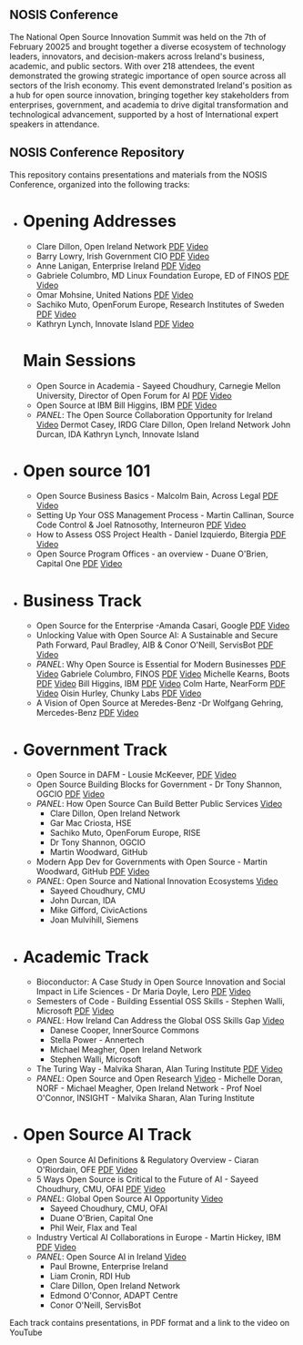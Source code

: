 ## NOSIS Conference 

The National Open Source Innovation Summit was held on the 7th of February 20025 and brought together a diverse ecosystem of technology leaders, innovators, and decision-makers across Ireland's business, academic, and public sectors. With over 218 attendees, the event demonstrated the growing strategic importance of open source across all sectors of the Irish economy.
This event demonstrated Ireland's position as a hub for open source innovation, bringing together key stakeholders from enterprises, government, and academia to drive digital transformation and technological advancement, supported by a host of International expert speakers in attendance.

## NOSIS Conference Repository
This repository contains presentations and materials from the NOSIS Conference, organized into the following tracks:


- # Opening Addresses
    - Clare Dillon, Open Ireland Network [PDF](<NOSIS-Conference/opening-addresses/Clares NOSIS Intro 2025.pptx.pdf>) [Video](link_to_video)
    - Barry Lowry, Irish Government CIO [PDF](<NOSIS-Conference/opening-addresses/Barry Lowry - Open Source Feb 25 Barry Lowry.pptx.pdf>) [Video](link_to_video)
    - Anne Lanigan, Enterprise Ireland [PDF]() [Video](link_to_video)
    - Gabriele Columbro, MD Linux Foundation Europe, ED of FINOS [PDF](<NOSIS-Conference/opening-addresses/Gabriele Columbro - 20250206 - Ireland National Open Innovation Summit.pptx.pdf>) [Video](link_to_video)
    - Omar Mohsine, United Nations [PDF](<NOSIS-Conference/opening-addresses/Omar Mohsine - Ireland OS Summit.pptx.pdf>) [Video](link_to_video)
    - Sachiko Muto, OpenForum Europe, Research Institutes of Sweden [PDF](<NOSIS-Conference/opening-addresses/Sachiko Muto.pptx.pdf>) [Video](link_to_video)
    - Kathryn Lynch, Innovate Island [PDF](<lNOSIS-Conference/opening-addresses/Kathryn Lynch - Open Source Summit February 2025 - More than a one night stand - Kathryn Lynch.pptx.pdf>) [Video](link_to_video)
    # Main Sessions
    - Open Source in Academia - Sayeed Choudhury, Carnegie Mellon University, Director of Open Forum for AI [PDF](<NOSIS-Conference/main-sessions/academia/Sayeed - Open Source in Academia -- NOSIS 2025.pptx.pdf>) [Video](link_to_video)
    - Open Source at IBM Bill Higgins, IBM [PDF](<NOSIS-Conference/main-sessions/ibm/Bill Higgins - OpenSource at IBM - Bill Higgins.pptx.pdf>) [Video](link_to_video)
    - _PANEL_: The Open Source Collaboration Opportunity for Ireland [Video](link_to_video)
        Dermot Casey, IRDG
        Clare Dillon, Open Ireland Network
        John Durcan, IDA
        Kathryn Lynch, Innovate Island
- # Open source 101
    - Open Source Business Basics - Malcolm Bain, Across Legal [PDF](<NOSIS-Conference/main-sessions/oss-101/Malcolm Bain Open source 101 Business Basics.pdf>) [Video](link_to_video)
    - Setting Up Your OSS Management Process - Martin Callinan, Source Code Control & Joel Ratnosothy, Interneuron  [PDF](<NOSIS-Conference/main-sessions/oss-101/Martin Callinan - Open Ireland Feb 25.pptx.pdf>) [Video](link_to_video)
    - How to Assess OSS Project Health - Daniel Izquierdo, Bitergia  [PDF](<NOSIS-Conference/main-sessions/oss-101/Daniel Izquierdo - How to Assess OSS Health.pdf>) [Video](link_to_video)
    - Open Source Program Offices - an overview - Duane O'Brien, Capital One  [PDF](<NOSIS-Conference/main-sessions/oss-101/Duane O'Brien - Open Source Programs Offices - An Overview.pptx.pdf>) [Video](link_to_video)
- # Business Track
    - Open Source for the Enterprise -Amanda Casari, Google [PDF](<NOSIS-Conference/tracks/business/enterprise/[INOSIS] amanda casari - The Business of Open Source @ Google.pdf>) [Video](link_to_video)
    - Unlocking Value with Open Source AI: A Sustainable and Secure Path Forward, Paul Bradley, AIB & Conor O'Neill, ServisBot [PDF](<NOSIS-Conference/tracks/business/ai-value/Biz - Conor ONeill - ServisBOT and AIB Irish National Open Source Innovation Summit Final2.pptx.pdf>) [Video](link_to_video)
    - _PANEL_: Why Open Source is Essential for Modern Businesses [PDF](link_to_pdf) [Video](link_to_video)
        Gabriele Columbro, FINOS [PDF](link_to_pdf) [Video](link_to_video)
        Michelle Kearns, Boots [PDF](link_to_pdf) [Video](link_to_video)
        Bill Higgins, IBM [PDF](link_to_pdf) [Video](link_to_video)
        Colm Harte, NearForm [PDF](link_to_pdf) [Video](link_to_video)
        Oisin Hurley, Chunky Labs [PDF](link_to_pdf) [Video](link_to_video)
    - A Vision of Open Source at Meredes-Benz -Dr Wolfgang Gehring, Mercedes-Benz [PDF](<NOSIS-Conference/tracks/business/mercedes/2025-02-07_The Power of FOSS - Insights from Mercedes-Benz_Wolfgang Gehring_Open Ireland.pdf>) [Video](link_to_video)
- # Government Track 
    - Open Source in DAFM - Lousie McKeever, [PDF](<NOSIS-Conference/tracks/government/public-service/Louise McKeever - Opensource in DAFM 07022025.pdf>) [Video](link_to_video)
    - Open Source Building Blocks for Government - Dr Tony Shannon, OGCIO [PDF](link_to_pdf) [Video](link_to_video)
    - _PANEL_: How Open Source Can Build Better Public Services  [Video](link_to_video)
      -  Clare Dillon, Open Ireland Network
      -  Gar Mac Criosta, HSE
      -  Sachiko Muto, OpenForum Europe, RISE
      -  Dr Tony Shannon, OGCIO
      -  Martin Woodward, GitHub
    - Modern App Dev for Governments with Open Source - Martin Woodward, GitHub [PDF](<NOSIS-Conference/tracks/government/modern-dev/Martin Woodward - ModernGovDevfinal.pdf>) [Video](link_to_video)
    - _PANEL_: Open Source and National Innovation Ecosystems [Video](link_to_video)
      -  Sayeed Choudhury, CMU
      -  John Durcan, IDA
      -  Mike Gifford, CivicActions
      -  Joan Mulvihill, Siemens
- # Academic Track
    - Bioconductor: A Case Study in Open Source Innovation and Social Impact in Life Sciences - Dr Maria Doyle, Lero [PDF](<NOSIS-Conference/tracks/academic/bioconductor/NOSIS Bioconductor 7Feb2025.pdf>) [Video](link_to_video)
    - Semesters of Code - Building Essential OSS Skills - Stephen Walli, Microsoft [PDF](<NOSIS-Conference/tracks/academic/education/OpenSourceSoftwareEngineeringEd-Ireland.pdf>) [Video](link_to_video)
    - _PANEL_: How Ireland Can Address the Global OSS Skills Gap [Video](link_to_video)
      -  Danese Cooper, InnerSource Commons
      -  Stella Power - Annertech
      -  Michael Meagher, Open Ireland Network 
      -  Stephen Walli, Microsoft
    -  The Turing Way - Malvika Sharan, Alan Turing Institute [PDF](<NOSIS-Conference/tracks/academic/Turing Way/MalvikaSharan-2025-02-07-TheTuringWay.pptx.pdf>) [Video](link_to_video)
    -  _PANEL_: Open Source and Open Research [Video](link_to_video)
      -  Michelle Doran, NORF
      -  Michael Meagher, Open Ireland Network 
      -  Prof Noel O'Connor, INSIGHT
      -  Malvika Sharan, Alan Turing Institute
- # Open Source AI Track
    -  Open Source AI Definitions & Regulatory Overview - Ciaran O'Riordain, OFE [PDF](<NOSIS-Conference/tracks/open- source- ai/regulatory/oriordain-2025-01-07_AI_Act.pdf>) [Video](link_to_video)
    -  5 Ways Open Source is Critical to the Future of AI - Sayeed Choudhury, CMU, OFAI [PDF](<NOSIS-Conference/tracks/open- source- ai/future/Sayeed - 5 Ways Open Source AI -- NOSIS 2025.pptx.pdf>) [Video](link_to_video) 
    - _PANEL_: Global Open Source AI Opportunity  [Video](link_to_video)
      -  Sayeed Choudhury, CMU, OFAI
      -  Duane O'Brien, Capital One
      -  Phil Weir, Flax and Teal
    - Industry Vertical AI Collaborations in Europe - Martin Hickey, IBM [PDF](<NOSIS-Conference/tracks/open- source- ai/industry/Martin Hickey - IndustryVerticalAICollaborationsEurope - COGNIMAN.pptx.pdf>) [Video](link_to_video)
    - _PANEL_: Open Source AI in Ireland [Video](link_to_video)
      -  Paul Browne, Enterprise Ireland
      -  Liam Cronin, RDI Hub
      -  Clare Dillon, Open Ireland Network
      -  Edmond O'Connor, ADAPT Centre
      -  Conor O'Neill, ServisBot

Each track contains presentations, in PDF format and a link to the video on YouTube
